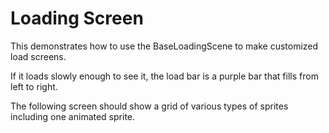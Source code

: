 # Loading Screen

This demonstrates how to use the BaseLoadingScene to make customized load
screens.

If it loads slowly enough to see it, the load bar is a purple bar that fills
from left to right.

The following screen should show a grid of various types of sprites including
one animated sprite.
